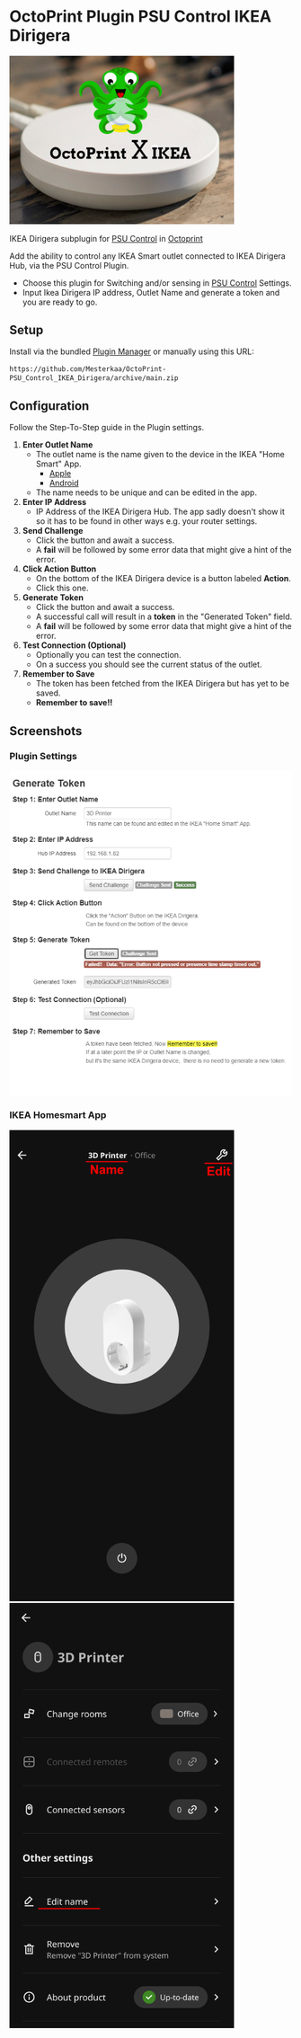 # OctoPrint Plugin PSU Control IKEA Dirigera

<img src="./assets/img/OctoPrintXIKEA.png" width="400">

IKEA Dirigera subplugin for [PSU Control](https://github.com/kantlivelong/OctoPrint-PSUControl) in [Octoprint](https://octoprint.org/)

Add the ability to control any IKEA Smart outlet connected to IKEA Dirigera Hub, via the PSU Control Plugin.

- Choose this plugin for Switching and/or sensing in [PSU Control](https://github.com/kantlivelong/OctoPrint-PSUControl) Settings.
- Input Ikea Dirigera IP address, Outlet Name and generate a token and you are ready to go.

## Setup

Install via the bundled [Plugin Manager](https://docs.octoprint.org/en/master/bundledplugins/pluginmanager.html)
or manually using this URL:

    https://github.com/Mesterkaa/OctoPrint-PSU_Control_IKEA_Dirigera/archive/main.zip

## Configuration

Follow the Step-To-Step guide in the Plugin settings.
1. **Enter Outlet Name**
    - The outlet name is the name given to the device in the IKEA "Home Smart" App.
        - [Apple](https://apps.apple.com/us/app/ikea-home-smart/id1633226273)
        - [Android](https://play.google.com/store/apps/details?id=com.ikea.inter.homesmart.system2)
    - The name needs to be unique and can be edited in the app.
2. **Enter IP Address**
    - IP Address of the IKEA Dirigera Hub. The app sadly doesn't show it so it has to be found in other ways e.g. your router settings.
3. **Send Challenge**
    - Click the button and await a success.
    - A **fail** will be followed by some error data that might give a hint of the error.
4. **Click Action Button**
    - On the bottom of the IKEA Dirigera device is a button labeled **Action**.
    - Click this one.
5. **Generate Token**
    - Click the button and await a success.
    - A successful call will result in a **token** in the "Generated Token" field.
    - A **fail** will be followed by some error data that might give a hint of the error.
6. **Test Connection (Optional)**
    - Optionally you can test the connection.
    - On a success you should see the current status of the outlet.
7. **Remember to Save**
    - The token has been fetched from the IKEA Dirigera but has yet to be saved.
    - **Remember to save!!**

## Screenshots
### Plugin Settings
<img src="./assets/img/Plugin.png" width="600">

### IKEA Homesmart App
<img src="./assets/img/IKEAHomeSmart1.png" width="400">

<img src="./assets/img/IKEAHomeSmart2.png" width="400">
